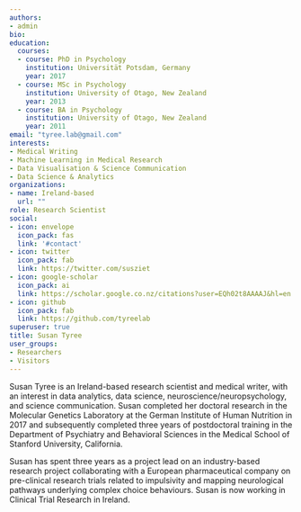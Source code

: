 ```yaml
---
authors:
- admin
bio:
education:
  courses:
  - course: PhD in Psychology
    institution: Universität Potsdam, Germany
    year: 2017
  - course: MSc in Psychology
    institution: University of Otago, New Zealand
    year: 2013
  - course: BA in Psychology
    institution: University of Otago, New Zealand
    year: 2011
email: "tyree.lab@gmail.com"
interests:
- Medical Writing
- Machine Learning in Medical Research
- Data Visualisation & Science Communication
- Data Science & Analytics
organizations:
- name: Ireland-based
  url: ""
role: Research Scientist
social:
- icon: envelope
  icon_pack: fas
  link: '#contact'
- icon: twitter
  icon_pack: fab
  link: https://twitter.com/susziet
- icon: google-scholar
  icon_pack: ai
  link: https://scholar.google.co.nz/citations?user=EQh02t8AAAAJ&hl=en
- icon: github
  icon_pack: fab
  link: https://github.com/tyreelab
superuser: true
title: Susan Tyree
user_groups:
- Researchers
- Visitors
---
```


Susan Tyree is an Ireland-based research scientist and medical writer, with an interest in data analytics, data science, neuroscience/neuropsychology, and science communication. Susan completed her doctoral research in the Molecular Genetics Laboratory at the German Institute of Human Nutrition in 2017 and subsequently completed three years of postdoctoral training in the Department of Psychiatry and Behavioral Sciences in the Medical School of Stanford University, California.

Susan has spent three years as a project lead on an industry-based research project collaborating with a European pharmaceutical company on pre-clinical research trials related to impulsivity and mapping neurological pathways underlying complex choice behaviours. Susan is now working in Clinical Trial Research in Ireland.

